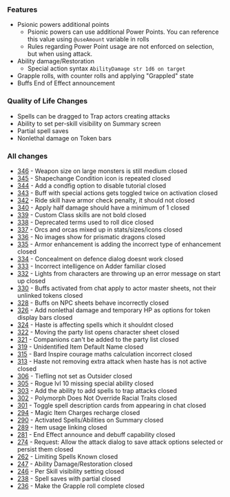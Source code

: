 ### Features
- Psionic powers additional points
    - Psionic powers can use additional Power Points. You can reference this value using `@useAmount` variable in rolls
    - Rules regarding Power Point usage are not enforced on selection, but when using attack.
- Ability damage/Restoration
    - Special action syntax `AbilityDamage str 1d6 on target`
- Grapple rolls, with counter rolls and applying "Grappled" state
- Buffs End of Effect announcement

### Quality of Life Changes
- Spells can be dragged to Trap actors creating attacks
- Ability to set per-skill visibility on Summary screen
- Partial spell saves
- Nonlethal damage on Token bars

### All changes
- [346](https://github.com/Rughalt/D35E/issues/346) - Weapon size on large monsters is still medium closed 
- [345](https://github.com/Rughalt/D35E/issues/345) - Shapechange Condition icon is repeated closed 
- [344](https://github.com/Rughalt/D35E/issues/344) - Add a condfig option to disable tutorial closed 
- [343](https://github.com/Rughalt/D35E/issues/343) - Buff with special actions gets toggled twice on activation closed 
- [342](https://github.com/Rughalt/D35E/issues/342) - Ride skill have armor check penalty, it should not closed 
- [340](https://github.com/Rughalt/D35E/issues/340) - Apply half damage should have a minimum of 1 closed 
- [339](https://github.com/Rughalt/D35E/issues/339) - Custom Class skills are not bold closed 
- [338](https://github.com/Rughalt/D35E/issues/338) - Deprecated terms used to roll dice closed 
- [337](https://github.com/Rughalt/D35E/issues/337) - Orcs and orcas mixed up in stats/sizes/icons closed 
- [336](https://github.com/Rughalt/D35E/issues/336) - No images show for prismatic dragons closed 
- [335](https://github.com/Rughalt/D35E/issues/335) - Armor enhancement is adding the incorrect type of enhancement closed 
- [334](https://github.com/Rughalt/D35E/issues/334) - Concealment on defence dialog doesnt work closed 
- [333](https://github.com/Rughalt/D35E/issues/333) - Incorrect intelligence on Adder familiar closed 
- [332](https://github.com/Rughalt/D35E/issues/332) - Lights from characters are throwing up an error message on start up closed 
- [330](https://github.com/Rughalt/D35E/issues/330) - Buffs activated from chat apply to actor master sheets, not their unlinked tokens closed 
- [328](https://github.com/Rughalt/D35E/issues/328) - Buffs on NPC sheets behave incorrectly closed 
- [326](https://github.com/Rughalt/D35E/issues/326) - Add nonlethal damage and temporary HP as options for token display bars closed 
- [324](https://github.com/Rughalt/D35E/issues/324) - Haste is affecting spells which it shouldnt closed 
- [322](https://github.com/Rughalt/D35E/issues/322) - Moving the party list opens character sheet closed 
- [321](https://github.com/Rughalt/D35E/issues/321) - Companions can't be added to the party list closed 
- [319](https://github.com/Rughalt/D35E/issues/319) - Unidentified Item Default Name closed 
- [315](https://github.com/Rughalt/D35E/issues/315) - Bard Inspire courage maths calculation incorrect closed 
- [313](https://github.com/Rughalt/D35E/issues/313) - Haste not removing extra attack when haste has is not active closed 
- [306](https://github.com/Rughalt/D35E/issues/306) - Tiefling not set as Outsider closed 
- [305](https://github.com/Rughalt/D35E/issues/305) - Rogue lvl 10 missing special ability closed 
- [303](https://github.com/Rughalt/D35E/issues/303) - Add the ability to add spells to trap attacks closed 
- [302](https://github.com/Rughalt/D35E/issues/302) - Polymorph Does Not Override Racial Traits closed 
- [301](https://github.com/Rughalt/D35E/issues/301) - Toggle spell description cards from appearing in chat closed 
- [294](https://github.com/Rughalt/D35E/issues/294) - Magic Item Charges recharge closed 
- [290](https://github.com/Rughalt/D35E/issues/290) - Activated Spells/Abilities on Summary closed 
- [289](https://github.com/Rughalt/D35E/issues/289) - Item usage linking closed 
- [281](https://github.com/Rughalt/D35E/issues/281) - End Effect announce and debuff capability closed 
- [274](https://github.com/Rughalt/D35E/issues/274) - Request: Allow the attack dialog to save attack options selected or persist them closed 
- [262](https://github.com/Rughalt/D35E/issues/262) - Limiting Spells Known closed 
- [247](https://github.com/Rughalt/D35E/issues/247) - Ability Damage/Restoration closed 
- [246](https://github.com/Rughalt/D35E/issues/246) - Per Skill visibility setting closed 
- [238](https://github.com/Rughalt/D35E/issues/238) - Spell saves with partial closed 
- [236](https://github.com/Rughalt/D35E/issues/236) - Make the Grapple roll complete closed 
